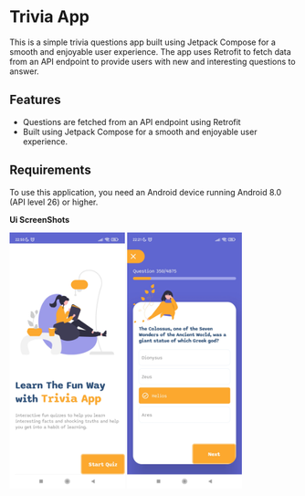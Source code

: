 # Trivia App
This is a simple trivia questions app built using Jetpack Compose for a smooth and enjoyable user experience. The app
uses Retrofit to fetch data from an API endpoint to provide users with new and interesting questions to answer.

## **Features**
- Questions are fetched from an API endpoint using Retrofit
- Built using Jetpack Compose for a smooth and enjoyable user experience.

## **Requirements**
To use this application, you need an Android device running Android 8.0 (API level 26) or higher.


**Ui ScreenShots**

<img src="images/trivia1.jpg" width="40%">
<img src="images/trivia2.jpg" width="40%">